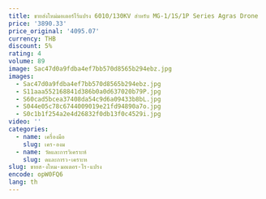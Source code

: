 ```yaml
---
title: ขายส่งใหม่มอเตอร์ไร้แปรง 6010/130KV สําหรับ MG-1/1S/1P Series Agras Drone
price: '3890.33'
price_original: '4095.07'
currency: THB
discount: 5%
rating: 4
volume: 89
image: Sac47d0a9fdba4ef7bb570d8565b294ebz.jpg
images:
  - Sac47d0a9fdba4ef7bb570d8565b294ebz.jpg
  - S11aaa552168841d386b0a0d637020b79P.jpg
  - S60cad5bcea37408da54c9d6a09433b8bL.jpg
  - S044e05c78c6744009019e21fd94890a7o.jpg
  - S0c1b1f254a2e4d26832f0db13f0c4529i.jpg
video: ''
categories:
  - name: เครื่องมือ
    slug: เคร-องม
  - name: วัดและการวิเคราะห์
    slug: ดและการว-เคราะห
slug: ขายส-งใหม-มอเตอร-ไร-แปรง
encode: opW0FQ6
lang: th
---
```

  